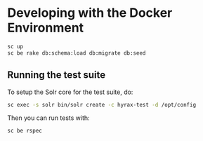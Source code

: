 Developing with the Docker Environment
======================================

```sh
sc up
sc be rake db:schema:load db:migrate db:seed
```

## Running the test suite

To setup the Solr core for the test suite, do:

```sh
sc exec -s solr bin/solr create -c hyrax-test -d /opt/config
```

Then you can run tests with:

```sh
sc be rspec
```
